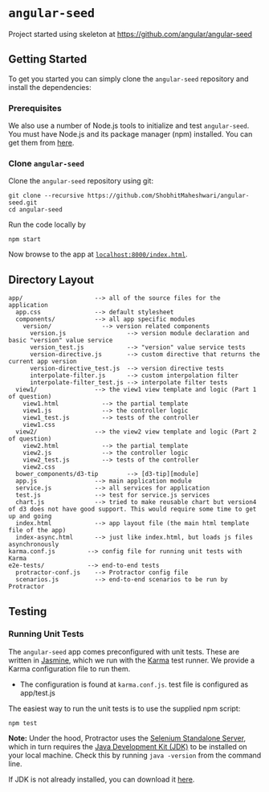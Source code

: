 # `angular-seed`

Project started using skeleton at https://github.com/angular/angular-seed

## Getting Started

To get you started you can simply clone the `angular-seed` repository and install the dependencies:

### Prerequisites

We also use a number of Node.js tools to initialize and test `angular-seed`. You must have Node.js
and its package manager (npm) installed. You can get them from [here][node].

### Clone `angular-seed`

Clone the `angular-seed` repository using git:

```
git clone --recursive https://github.com/ShobhitMaheshwari/angular-seed.git
cd angular-seed
```

Run the code locally by
```
npm start
```
Now browse to the app at [`localhost:8000/index.html`][local-app-url].




## Directory Layout

```
app/                    --> all of the source files for the application
  app.css               --> default stylesheet
  components/           --> all app specific modules
    version/              --> version related components
      version.js                 --> version module declaration and basic "version" value service
      version_test.js            --> "version" value service tests
      version-directive.js       --> custom directive that returns the current app version
      version-directive_test.js  --> version directive tests
      interpolate-filter.js      --> custom interpolation filter
      interpolate-filter_test.js --> interpolate filter tests
  view1/                --> the view1 view template and logic (Part 1 of question)
    view1.html            --> the partial template
    view1.js              --> the controller logic
    view1_test.js         --> tests of the controller
	view1.css
  view2/                --> the view2 view template and logic (Part 2 of question)
    view2.html            --> the partial template
    view2.js              --> the controller logic
    view2_test.js         --> tests of the controller
	view2.css
  bower_components/d3-tip        --> [d3-tip][module]
  app.js                --> main application module
  service.js            --> all services for application
  test.js               --> test for service.js services
  chart.js              --> tried to make reusable chart but version4 of d3 does not have good support. This would require some time to get up and going
  index.html            --> app layout file (the main html template file of the app)
  index-async.html      --> just like index.html, but loads js files asynchronously
karma.conf.js         --> config file for running unit tests with Karma
e2e-tests/            --> end-to-end tests
  protractor-conf.js    --> Protractor config file
  scenarios.js          --> end-to-end scenarios to be run by Protractor
```


## Testing

### Running Unit Tests

The `angular-seed` app comes preconfigured with unit tests. These are written in [Jasmine][jasmine],
which we run with the [Karma][karma] test runner. We provide a Karma configuration file to run them.

* The configuration is found at `karma.conf.js`.
test file is configured as app/test.js

The easiest way to run the unit tests is to use the supplied npm script:

```
npm test
```

**Note:**
Under the hood, Protractor uses the [Selenium Standalone Server][selenium], which in turn requires
the [Java Development Kit (JDK)][jdk] to be installed on your local machine. Check this by running
`java -version` from the command line.

If JDK is not already installed, you can download it [here][jdk-download].




[angularjs]: https://angularjs.org/
[bower]: http://bower.io/
[git]: https://git-scm.com/
[http-server]: https://github.com/indexzero/http-server
[jasmine]: https://jasmine.github.io/
[jdk]: https://wikipedia.org/wiki/Java_Development_Kit
[jdk-download]: http://www.oracle.com/technetwork/java/javase/downloads
[karma]: https://karma-runner.github.io/
[local-app-url]: http://localhost:8000/index.html
[node]: https://nodejs.org/
[npm]: https://www.npmjs.org/
[protractor]: http://www.protractortest.org/
[selenium]: http://docs.seleniumhq.org/
[travis]: https://travis-ci.org/
[travis-docs]: https://docs.travis-ci.com/user/getting-started
[d3-tip]: https://github.com/VACLab/d3-tip/tree/e6dda5edf4c7c2d946f786082e9d25c24c2561c0
